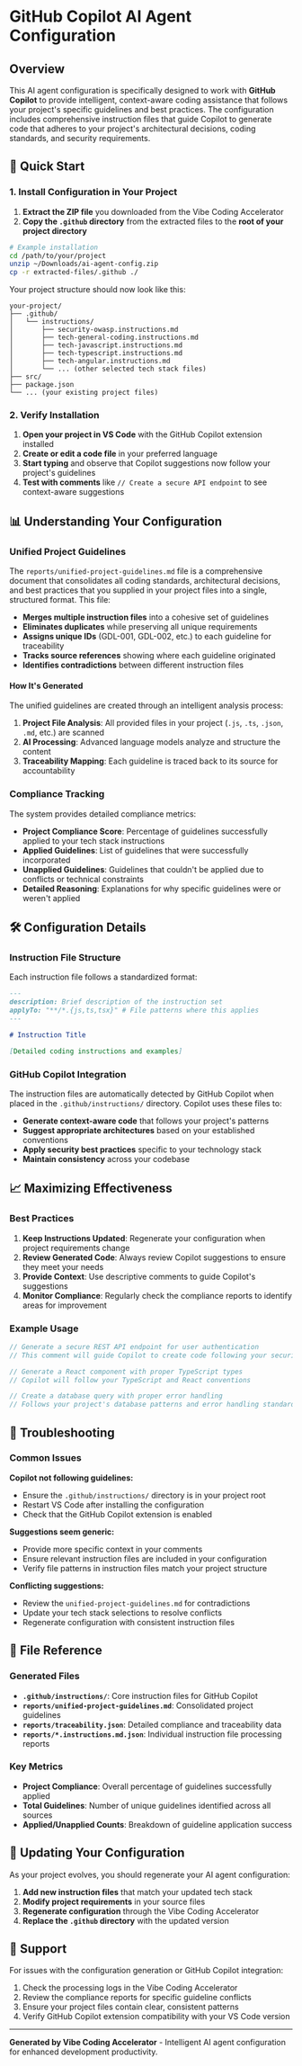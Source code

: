 # GitHub Copilot AI Agent Configuration

## Overview

This AI agent configuration is specifically designed to work with **GitHub Copilot** to provide intelligent, context-aware coding assistance that follows your project's specific guidelines and best practices. The configuration includes comprehensive instruction files that guide Copilot to generate code that adheres to your project's architectural decisions, coding standards, and security requirements.

## 🚀 Quick Start

### 1. Install Configuration in Your Project

1. **Extract the ZIP file** you downloaded from the Vibe Coding Accelerator
2. **Copy the `.github` directory** from the extracted files to the **root of your project directory**

```bash
# Example installation
cd /path/to/your/project
unzip ~/Downloads/ai-agent-config.zip
cp -r extracted-files/.github ./
```

Your project structure should now look like this:
```
your-project/
├── .github/
│   └── instructions/
│       ├── security-owasp.instructions.md
│       ├── tech-general-coding.instructions.md
│       ├── tech-javascript.instructions.md
│       ├── tech-typescript.instructions.md
│       ├── tech-angular.instructions.md
│       └── ... (other selected tech stack files)
├── src/
├── package.json
└── ... (your existing project files)
```

### 2. Verify Installation

1. **Open your project in VS Code** with the GitHub Copilot extension installed
2. **Create or edit a code file** in your preferred language
3. **Start typing** and observe that Copilot suggestions now follow your project's guidelines
4. **Test with comments** like `// Create a secure API endpoint` to see context-aware suggestions

## 📊 Understanding Your Configuration

### Unified Project Guidelines

The `reports/unified-project-guidelines.md` file is a comprehensive document that consolidates all coding standards, architectural decisions, and best practices that you supplied in your project files into a single, structured format. This file:

- **Merges multiple instruction files** into a cohesive set of guidelines
- **Eliminates duplicates** while preserving all unique requirements
- **Assigns unique IDs** (GDL-001, GDL-002, etc.) to each guideline for traceability
- **Tracks source references** showing where each guideline originated
- **Identifies contradictions** between different instruction files

#### How It's Generated

The unified guidelines are created through an intelligent analysis process:

1. **Project File Analysis**: All provided files in your project (`.js`, `.ts`, `.json`, `.md`, etc.) are scanned
2. **AI Processing**: Advanced language models analyze and structure the content
3. **Traceability Mapping**: Each guideline is traced back to its source for accountability

### Compliance Tracking

The system provides detailed compliance metrics:

- **Project Compliance Score**: Percentage of guidelines successfully applied to your tech stack instructions
- **Applied Guidelines**: List of guidelines that were successfully incorporated
- **Unapplied Guidelines**: Guidelines that couldn't be applied due to conflicts or technical constraints
- **Detailed Reasoning**: Explanations for why specific guidelines were or weren't applied

## 🛠️ Configuration Details

### Instruction File Structure

Each instruction file follows a standardized format:

```markdown
---
description: Brief description of the instruction set
applyTo: "**/*.{js,ts,tsx}" # File patterns where this applies
---

# Instruction Title

[Detailed coding instructions and examples]
```

### GitHub Copilot Integration

The instruction files are automatically detected by GitHub Copilot when placed in the `.github/instructions/` directory. Copilot uses these files to:

- **Generate context-aware code** that follows your project's patterns
- **Suggest appropriate architectures** based on your established conventions
- **Apply security best practices** specific to your technology stack
- **Maintain consistency** across your codebase

## 📈 Maximizing Effectiveness

### Best Practices

1. **Keep Instructions Updated**: Regenerate your configuration when project requirements change
2. **Review Generated Code**: Always review Copilot suggestions to ensure they meet your needs
3. **Provide Context**: Use descriptive comments to guide Copilot's suggestions
4. **Monitor Compliance**: Regularly check the compliance reports to identify areas for improvement

### Example Usage

```javascript
// Generate a secure REST API endpoint for user authentication
// This comment will guide Copilot to create code following your security guidelines

// Generate a React component with proper TypeScript types
// Copilot will follow your TypeScript and React conventions

// Create a database query with proper error handling
// Follows your project's database patterns and error handling standards
```

## 🔧 Troubleshooting

### Common Issues

**Copilot not following guidelines:**
- Ensure the `.github/instructions/` directory is in your project root
- Restart VS Code after installing the configuration
- Check that the GitHub Copilot extension is enabled

**Suggestions seem generic:**
- Provide more specific context in your comments
- Ensure relevant instruction files are included in your configuration
- Verify file patterns in instruction files match your project structure

**Conflicting suggestions:**
- Review the `unified-project-guidelines.md` for contradictions
- Update your tech stack selections to resolve conflicts
- Regenerate configuration with consistent instruction files

## 📁 File Reference

### Generated Files

- **`.github/instructions/`**: Core instruction files for GitHub Copilot
- **`reports/unified-project-guidelines.md`**: Consolidated project guidelines
- **`reports/traceability.json`**: Detailed compliance and traceability data
- **`reports/*.instructions.md.json`**: Individual instruction file processing reports

### Key Metrics

- **Project Compliance**: Overall percentage of guidelines successfully applied
- **Total Guidelines**: Number of unique guidelines identified across all sources
- **Applied/Unapplied Counts**: Breakdown of guideline application success

## 🔄 Updating Your Configuration

As your project evolves, you should regenerate your AI agent configuration:

1. **Add new instruction files** that match your updated tech stack
2. **Modify project requirements** in your source files
3. **Regenerate configuration** through the Vibe Coding Accelerator
4. **Replace the `.github` directory** with the updated version

## 🤝 Support

For issues with the configuration generation or GitHub Copilot integration:

1. Check the processing logs in the Vibe Coding Accelerator
2. Review the compliance reports for specific guideline conflicts
3. Ensure your project files contain clear, consistent patterns
4. Verify GitHub Copilot extension compatibility with your VS Code version

---

**Generated by Vibe Coding Accelerator** - Intelligent AI agent configuration for enhanced development productivity.